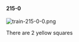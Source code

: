 #### 215-0
![train-215-0-0.png](https://github.com/lil-lab/nlvr/raw/master/nlvr/train/images/77/train-215-0-0.png "train-215-0-0.png")

There are 2 yellow squares